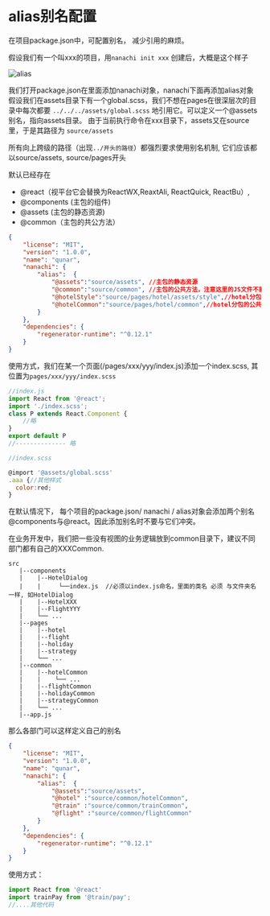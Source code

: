 # alias别名配置

在项目package.json中，可配置别名， 减少引用的麻烦。

假设我们有一个叫xxx的项目，用`nanachi init xxx` 创建后，大概是这个样子

![alias](./alias.png)

我们打开package.json在里面添加nanachi对象，nanachi下面再添加alias对象
假设我们在assets目录下有一个global.scss，我们不想在pages在很深层次的目录中每次都要
`../../../assets/global.scss` 地引用它。可以定义一个@assets别名，指向assets目录。
由于当前执行命令在xxx目录下，assets又在source里，于是其路径为 `source/assets`

所有向上跨级的路径（出现`../开头的路径`）都强烈要求使用别名机制, 它们应该都以source/assets, source/pages开头

默认已经存在 
- @react（视平台它会替换为ReactWX,ReaxtAli, ReactQuick, ReactBu）,
- @components (主包的组件)
- @assets (主包的静态资源)
- @common（主包的共公方法）

```json
{
    "license": "MIT",
    "version": "1.0.0",
    "name": "qunar",
    "nanachi": {
        "alias":  {
            "@assets":"source/assets", //主包的静态资源
            "@common":"source/common", //主包的公共方法，注意这里的JS文件不能出现 JSX
            "@hotelStyle":"source/pages/hotel/assets/style",//hotel分包的样式
            "@hotelCommon":"source/pages/hotel/common",//hotel分包的公共方法
        }
    },
    "dependencies": {
        "regenerator-runtime": "^0.12.1"
    }
}
```

使用方式，我们在某一个页面(/pages/xxx/yyy/index.js)添加一个index.scss, 其位置为`pages/xxx/yyy/index.scss`

```javascript
//index.js
import React from '@react';
import './index.scss';
class P extends React.Component {
    //略
}
export default P
//-------------- 略

//index.scss

@import '@assets/global.scss'
.aaa {//其他样式
  color:red;
}
```

在默认情况下， 每个项目的package.json/ nanachi / alias对象会添加两个别名@components与@react。因此添加别名时不要与它们冲突。

在业务开发中，我们把一些没有视图的业务逻辑放到common目录下，建议不同部门都有自己的XXXCommon.
```shell
src
   |--components
   |    |--HotelDialog
   |    |     └──index.js  //必须以index.js命名，里面的类名 必须 与文件夹名一样, 如HotelDialog
   |    |--HotelXXX
   |    |--FlightYYY
   |    └── ...
   |--pages
   |    |--hotel
   |    |--flight
   |    |--holiday
   |    |--strategy
   |    └── ...
   |--common
   |    |--hotelCommon
   |    |    └── ...
   |    |--flightCommon
   |    |--holidayCommon
   |    |--strategyCommon
   |    └── ...
   |--app.js
```
那么各部门可以这样定义自己的别名

```json
{
    "license": "MIT",
    "version": "1.0.0",
    "name": "qunar",
    "nanachi": {
        "alias":  {
            "@assets":"source/assets",
            "@hotel" :"source/common/hotelCommon",
            "@train" :"source/common/trainCommon",
            "@flight" :"source/common/flightCommon"
        }
    },
    "dependencies": {
        "regenerator-runtime": "^0.12.1"
    }
}
```
使用方式：

```jsx
import React from '@react'
import trainPay from '@train/pay';
//....其他代码

```